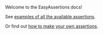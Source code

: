Welcome to the EasyAssertions docs!

See [examples of all the available assertions](Assertions).

Or find out [how to make your own assertions](CustomAssertions). 